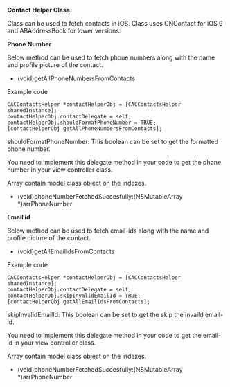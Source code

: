 <b>Contact Helper Class</b>

Class can be used to fetch contacts in iOS.
Class uses CNContact for iOS 9 and ABAddressBook for lower versions.

<b>Phone Number</b>

Below method can be used to fetch phone numbers along with the name and profile picture of the contact.

- (void)getAllPhoneNumbersFromContacts

Example code

    CACContactsHelper *contactHelperObj = [CACContactsHelper sharedInstance];
    contactHelperObj.contactDelegate = self;
    contactHelperObj.shouldFormatPhoneNumber = TRUE;
    [contactHelperObj getAllPhoneNumbersFromContacts];

shouldFormatPhoneNumber: This boolean can be set to get the formatted phone number.

You need to implement this delegate method in your code to get the phone number in your view controller class.

Array contain model class object on the indexes.
- (void)phoneNumberFetchedSuccesfully:(NSMutableArray *)arrPhoneNumber

<b>Email id</b>

Below method can be used to fetch email-ids along with the name and profile picture of the contact.

- (void)getAllEmailIdsFromContacts

Example code

    CACContactsHelper *contactHelperObj = [CACContactsHelper sharedInstance];
    contactHelperObj.contactDelegate = self;
    contactHelperObj.skipInvalidEmailId = TRUE;
    [contactHelperObj getAllEmailIdsFromContacts];
    
skipInvalidEmailId: This boolean can be set to get the skip the invaild email-id.

You need to implement this delegate method in your code to get the email-id in your view controller class.

Array contain model class object on the indexes.
- (void)phoneNumberFetchedSuccesfully:(NSMutableArray *)arrPhoneNumber
